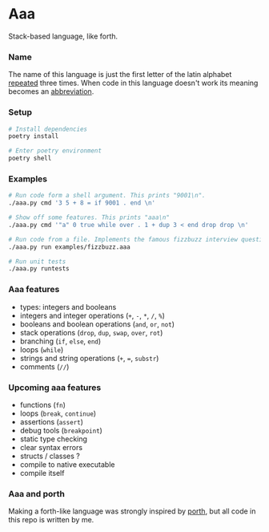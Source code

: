 # Aaa
Stack-based language, like forth.

### Name
The name of this language is just the first letter of the latin alphabet [repeated](#Examples) three times. When code in this language doesn't work its meaning becomes an [abbreviation](https://en.uncyclopedia.co/wiki/AAAAAAAAA!).

### Setup
```sh
# Install dependencies
poetry install

# Enter poetry environment
poetry shell
```

### Examples
```sh
# Run code form a shell argument. This prints "9001\n".
./aaa.py cmd '3 5 + 8 = if 9001 . end \n'

# Show off some features. This prints "aaa\n"
./aaa.py cmd '"a" 0 true while over . 1 + dup 3 < end drop drop \n'

# Run code from a file. Implements the famous fizzbuzz interview question.
./aaa.py run examples/fizzbuzz.aaa

# Run unit tests
./aaa.py runtests
```

### Aaa features
- types: integers and booleans
- integers and integer operations (`+`, `-`, `*`, `/`, `%`)
- booleans and boolean operations (`and`, `or`, `not`)
- stack operations (`drop`, `dup`, `swap`, `over`, `rot`)
- branching (`if`, `else`, `end`)
- loops (`while`)
- strings and string operations (`+`, `=`, `substr`)
- comments (`//`)

### Upcoming aaa features
- functions (`fn`)
- loops (`break`, `continue`)
- assertions (`assert`)
- debug tools (`breakpoint`)
- static type checking
- clear syntax errors
- structs / classes ?
- compile to native executable
- compile itself

### Aaa and porth
Making a forth-like language was strongly inspired by [porth](https://gitlab.com/tsoding/porth), but all code in this repo is written by me.
